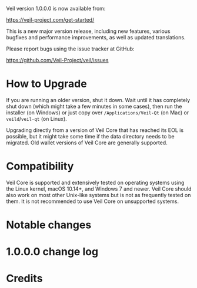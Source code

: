 Veil version 1.0.0.0 is now available from:

  <https://veil-project.com/get-started/>

This is a new major version release, including new features, various bugfixes
and performance improvements, as well as updated translations.

Please report bugs using the issue tracker at GitHub:

  <https://github.com/Veil-Project/veil/issues>

How to Upgrade
==============

If you are running an older version, shut it down. Wait until it has completely
shut down (which might take a few minutes in some cases), then run the
installer (on Windows) or just copy over `/Applications/Veil-Qt` (on Mac)
or `veild`/`veil-qt` (on Linux).

Upgrading directly from a version of Veil Core that has reached its EOL is
possible, but it might take some time if the data directory needs to be migrated. Old
wallet versions of Veil Core are generally supported.

Compatibility
==============

Veil Core is supported and extensively tested on operating systems
using the Linux kernel, macOS 10.14+, and Windows 7 and newer.  Veil
Core should also work on most other Unix-like systems but is not as
frequently tested on them.  It is not recommended to use Veil Core on
unsupported systems.

Notable changes
===============


1.0.0.0 change log
===================


Credits
=======


